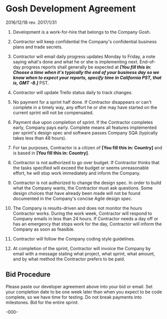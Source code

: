 # Gosh Development Agreement

2016/12/18 rev. 2017/1/31

1. Development is a work-for-hire that belongs to the Company Gosh.

2. Contractor will keep confidential the Company's confidential business plans and trade secrets.

3. Contractor will email daily progress updates Monday to Friday, a note saying what's done and what he or she is implementing next. End-of-day progress reports shall generally be expected at ___[You fill this in: Choose a time when it's typically the end of your business day so we know when to expect your reports, specify time in California PST, that is, GMT -8.]___ PST.

4. Contractor will update Trello status daily to track changes.

5. No payment for a sprint half done. If Contractor disappears or can't complete in a timely way, any effort he or she may have started on the current sprint will not be compensated.

6. Payment due upon completion of sprint. If the Contractor completes early, Company pays early. Complete means all features implemented per sprint's design spec and software passes Company SQA (typically takes less than 48 hours).

7. For tax purposes, Contractor is a citizen of __[You fill this in: Country]__ and is based in __[You fill this in: Country]__.

8. Contractor is not authorized to go over budget. If Contractor thinks that the tasks specified will exceed the budget or seems unreasonable effort, he will stop work immediately and inform the Company. 

9. Contractor is not authorized to change the design spec. In order to build what the Company wants, the Contractor must ask questions. Some design choices that have already been made will not be found documented in the Company's concise Agile design spec.

10. The Company is results-driven and does not monitor the hours Contractor works. During the work week, Contractor will respond to Company emails in less than 24 hours. If Contractor needs a day off or has an emergency that stops work for the day, Contractor will inform the Company as soon as feasible.

11. Contractor will follow the Company coding style guidelines.

12. At completion of the sprint, Contractor will invoice the Company by email with a message stating what project, what sprint, what amount, and by what method the Contractor prefers to be paid.

## Bid Procedure

Please paste our developer agreement above into your bid or email. Set your completion date to be one week later than when you expect to be code complete, so we have time for testing. Do not break payments into milestones. Bid for the entire sprint.

-000-
